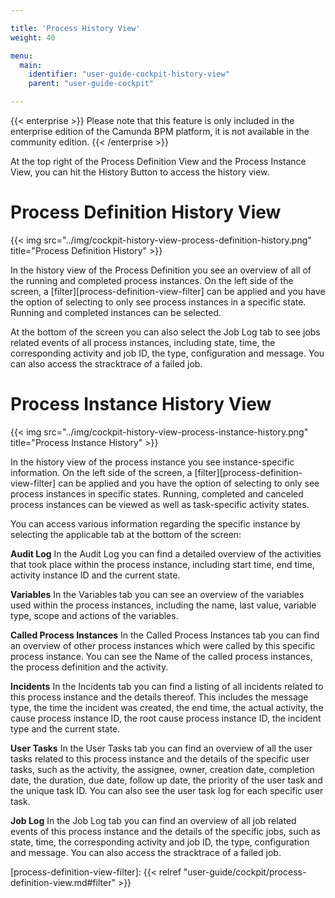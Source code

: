 ```yaml
---

title: 'Process History View'
weight: 40

menu:
  main:
    identifier: "user-guide-cockpit-history-view"
    parent: "user-guide-cockpit"

---
```



{{< enterprise >}}
Please note that this feature is only included in the enterprise edition of the Camunda BPM platform, it is not available in the community edition.
{{< /enterprise >}}

At the top right of the Process Definition View and the Process Instance View, you can hit the History Button to access the history view.


# Process Definition History View

{{< img src="../img/cockpit-history-view-process-definition-history.png" title="Process Definition History" >}}

In the history view of the Process Definition you see an overview of all of the running and completed process instances. On the left side of the screen, a [filter][process-definition-view-filter] can be applied and you have the option of selecting to only see process instances in a specific state. Running and completed instances can be selected.

At the bottom of the screen you can also select the Job Log tab to see jobs related events of all process instances, including state, time, the corresponding activity and job ID, the type, configuration and message. You can also access the stracktrace of a failed job.


# Process Instance History View

{{< img src="../img/cockpit-history-view-process-instance-history.png" title="Process Instance History" >}}

In the history view of the process instance you see instance-specific information. On the left side of the screen, a [filter][process-definition-view-filter] can be applied and you have the option of selecting to only see process instances in specific states. Running, completed and canceled process instances can be viewed as well as task-specific activity states.

You can access various information regarding the specific instance by selecting the applicable tab at the bottom of the screen:

**Audit Log**
In the Audit Log you can find a detailed overview of the activities that took place within the process instance, including start time, end time, activity instance ID and the current state.

**Variables**
In the Variables tab you can see an overview of the variables used within the process instances, including the name, last value, variable type, scope and actions of the variables.

**Called Process Instances**
In the Called Process Instances tab you can find an overview of other process instances which were called by this specific process instance. You can see the Name of the called process instances, the process definition and the activity.

**Incidents**
In the Incidents tab you can find a listing of all incidents related to this process instance and the details thereof. This includes the message type, the time the incident was created, the end time, the actual activity, the cause process instance ID, the root cause process instance ID, the incident type and the current state.

**User Tasks**
In the User Tasks tab you can find an overview of all the user tasks related to this process instance and the details of the specific user tasks, such as the activity, the assignee, owner, creation date, completion date, the duration, due date, follow up date, the priority of the user task and the unique task ID. You can also see the user task log for each specific user task.

**Job Log**
In the Job Log tab you can find an overview of all job related events of this process instance and the details of the specific jobs, such as state, time, the corresponding activity and job ID, the type, configuration and message. You can also access the stracktrace of a failed job.


[process-definition-view-filter]: {{< relref "user-guide/cockpit/process-definition-view.md#filter" >}}